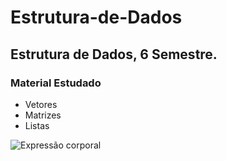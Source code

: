 # Estrutura-de-Dados
## Estrutura de Dados, 6 Semestre.
### Material Estudado
* Vetores
* Matrizes
* Listas

![Expressão corporal](http://s.glbimg.com/jo/g1/f/original/blog/6adaeb23-c930-410b-b3b4-fbebedd99b42_beneficios-raiva-davi-sales-batista.jpg "This is a sample image.")
